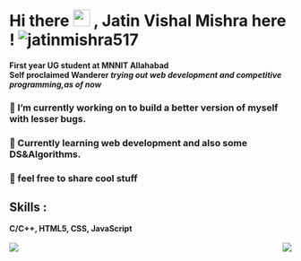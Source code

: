 ### <h1>Hi there <img src="https://raw.githubusercontent.com/MartinHeinz/MartinHeinz/master/wave.gif" width="30px"> , Jatin Vishal Mishra here ! <img style="align:right;" src="https://komarev.com/ghpvc/?username=jatinmishra517&label=Profile%20views&color=0e75b6&style=flat" alt="jatinmishra517" /></h1>

<h4>First year UG student at MNNIT Allahabad<br>Self proclaimed Wanderer <i>trying out web development and competitive programming,as of now</i> </h4>
<h3>🔭 I’m currently working on to build a better version of myself with lesser bugs.</h3>  
<h3>🌱 Currently learning web development and also some DS&Algorithms.</h3>  
<h3>💬 feel free to share cool stuff  </h3> 
<h2> Skills :</h2> 
<b> C/C++, HTML5, CSS, JavaScript <b>
<br> <br>
<img align="left" src="https://github-readme-stats.vercel.app/api/top-langs/?username=jatinmishra517&theme=dark" />
  <img align="right" src="https://github-readme-stats.vercel.app/api?username=jatinmishra517&hide=contribs,prs" />

